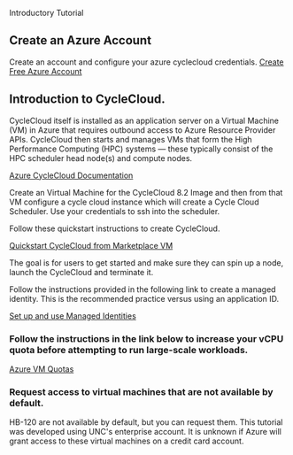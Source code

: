 Introductory Tutorial

## Create an Azure Account

Create an account and configure your azure cyclecloud credentials.
<a href="https://azure.microsoft.com/en-us/free/">Create Free Azure Account</a>

## Introduction to CycleCloud.  

CycleCloud itself is installed as an application server on a Virtual Machine (VM) in Azure that requires outbound access to Azure Resource Provider APIs. CycleCloud then starts and manages VMs that form the High Performance Computing (HPC) systems — these typically consist of the HPC scheduler head node(s) and compute nodes.

<a href="https://docs.microsoft.com/en-us/azure/cyclecloud/?view=cyclecloud-8">Azure CycleCloud Documentation</a>

Create an Virtual Machine for the CycleCloud 8.2 Image and then from that VM configure a cycle cloud instance which will create a Cycle Cloud Scheduler. Use your credentials to ssh into the scheduler. 

Follow these quickstart instructions to create CycleCloud.

<a href="https://docs.microsoft.com/en-us/azure/cyclecloud/qs-install-marketplace?view=cyclecloud-8">Quickstart CycleCloud from Marketplace VM</a>

The goal is for users to get started and make sure they can spin up a node, launch the CycleCloud and terminate it.

Follow the instructions provided in the following link to create a managed identity.  This is the recommended practice versus using an application ID.

<a href="https://docs.microsoft.com/en-us/azure/cyclecloud/how-to/managed-identities?view=cyclecloud-8">Set up and use Managed Identities</a>

### Follow the instructions in the link below to increase your vCPU quota before attempting to run large-scale workloads.

<a href="https://docs.microsoft.com/en-us/azure/virtual-machines/linux/quotas">Azure VM Quotas</a>

### Request access to virtual machines that are not available by default.

HB-120 are not available by default, but you can request them. This tutorial was developed using UNC's enterprise account.  It is unknown if Azure will grant access to these virtual machines on a credit card account.

